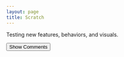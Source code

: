 ```yaml
---
layout: page
title: Scratch
---
```


Testing new features, behaviors, and visuals.

<script>
  var ShortMonthForIndex = { 0: "Jan", 1: "Feb", 2: "Mar", 3: "Apr", 4: "May", 5: "Jun", 6: "Jul", 7: "Aug", 8: "Sep", 9: "Oct", 10: "Nov", 11: "Dec" };
  var IssueUrl = "";
  var CommentsArray = [];

  function formatComment(userAvatarUrl, userHtmlUrl, userLogin, commentBodyHtml, commentTimeStamp) {
    var commentDate = new Date(commentTimeStamp);
    var shortMonth = ShortMonthForIndex[commentDate.getMonth()];
    var commentHtml = '<img src="' + userAvatarUrl + '" height="42" />';
    commentHtml += '<a href="' + userHtmlUrl + '">' + userLogin + '</a> <small>commented on ' + commentDate.getDate() + ' ' + shortMonth + ' ' + commentDate.getFullYear() + '</small>';
    commentHtml += commentBodyHtml;
    commentHtml += '<hr />';
    return commentHtml;
  }

  function presentAllComments(allComments) {
    var allCommentsHtml = allComments.length === 0 ? "<p>No comments</p>" : "";
    for (var i = 0; i < allComments.length; i++) {
      var user = allComments[i].user;
      allCommentsHtml += formatComment(user.avatar_url, user.html_url, user.login, allComments[i].body_html, allComments[i].updated_at);
    }

    document.getElementById("all_comments").innerHTML = allCommentsHtml;
    document.getElementById("load_comments_button").innerHTML = "";

    var leaveCommentUrl = allComments.length > 0 ? allComments.pop().html_url : IssueUrl;
    document.getElementById("add_comment_link").innerHTML = '<a href="' + leaveCommentUrl + '">Leave a comment</a>';
  }

  function getGitHubApiRequestWithCompletion(url, completion)
  {
    var gitHubRequest = new XMLHttpRequest(); 
    gitHubRequest.open("GET", url, true);
    gitHubRequest.setRequestHeader("Accept", "application/vnd.github.v3.html+json");
    gitHubRequest.onreadystatechange = function() {
      if (gitHubRequest.readyState != 4 || gitHubRequest.status != 200) return;
      completion(gitHubRequest);
    };
    gitHubRequest.send();
  }

  function onCommentsUpdated(commentRequest)
  {
    CommentsArray = CommentsArray.concat(JSON.parse(commentRequest.responseText));
    var commentsPages = commentRequest.getResponseHeader("Link");
    if (commentsPages) {
      var commentsLinks = commentsPages.split(",");
      for (var i = 0; i < commentsLinks.length; i++) {
        if (commentsLinks[i].search('rel="next"') > 0) {
          var linkStart = commentsLinks[i].search("<");
          var linkStop = commentsLinks[i].search(">");
          var nextLink = commentsLinks[i].substring(linkStart + 1, linkStop);
          getGitHubApiRequestWithCompletion(nextLink, onCommentsUpdated);
          return;
        }
      }
      presentAllComments(CommentsArray);
    }
    else {
      presentAllComments(CommentsArray);
    }
  }

  function onSearchComplete(searchRequest) {
    var searchResults = JSON.parse(searchRequest.responseText);
    if (searchResults.total_count === 1) {
      IssueUrl = searchResults.items[0].html_url;
      getGitHubApiRequestWithCompletion(searchResults.items[0].comments_url, onCommentsUpdated);
    }
    else {
      presentAllComments(CommentsArray);
    }
  }

  function findAndPresentComments(userName, repositoryName, issueTitle) {
    var safeQuery = encodeURI(issueTitle);
    var seachQueryUrl = "https://api.github.com/search/issues?q=" + safeQuery + "+repo:" + userName + "/" + repositoryName + "+type:issue+in:title";
    getGitHubApiRequestWithCompletion(seachQueryUrl, onSearchComplete)
  }
</script>

<div id="all_comments"></div>

<div id="load_comments_button">
  <button class="search-submit" onclick='findAndPresentComments("joyent", "node", "net.js - possible EventEmitter memory leak detected")'>Show Comments</button> 
</div>

<div id="add_comment_link"></div>
